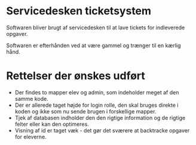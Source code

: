 # Servicedesken ticketsystem

Softwaren bliver brugt af servicedesken til at lave tickets for indleverede opgaver.

Softwaren er efterhånden ved at være gammel og trænger til en kærlig hånd.

# Rettelser der ønskes udført
* Der findes to mapper elev og admin, som indeholder meget af den samme kode.
* Der er allerede taget højde for login rolle, den skal bruges direkte i koden og ikke som nu sende brugen i forskellige mapper.
* Tjek af databasen indholder den den rigtige information og de rigtige felter eller kan den optimeres.
* Visning af id er taget væk - det gør det sværere at backtracke opgaver for eleverne.
